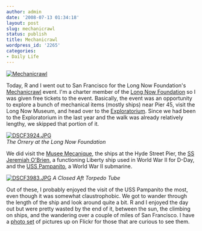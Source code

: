 ```yaml
---
author: admin
date: '2008-07-13 01:34:18'
layout: post
slug: mechanicrawl
status: publish
title: Mechanicrawl
wordpress_id: '2265'
categories:
- Daily Life
---
```


[![Mechanicrawl](http://farm4.static.flickr.com/3078/2665105690_c970d02aaa_o.jpg)](http://www.flickr.com/photos/albill/2665105690/ "Mechanicrawl by albill, on Flickr")

Today, R and I went out to San Francisco for the Long Now Foundation's
[Mechanicrawl](http://www.longnow.org/mechanicrawl/) event. I'm a
charter member of the [Long Now Foundation](http://www.longnow.org) so I
was given free tickets to the event. Basically, the event was an
opportunity to explore a bunch of mechanical items (mostly ships) near
Pier 45, visit the Long Now Museum, and head over to the
[Exploratorium](http://www.exploratorium.edu/). Since we had been to the
Exploratorium in the last year and the walk was already relatively
lengthy, we skipped that portion of it.

[![DSCF3924.JPG](http://farm4.static.flickr.com/3090/2663014694_b18b384448.jpg)](http://www.flickr.com/photos/albill/2663014694/ "DSCF3924.JPG by albill, on Flickr")\
*The Orrery at the Long Now Foundation*

We did visit the [Musee Mecanique](http://www.museemecaniquesf.com/),
the ships at the Hyde Street Pier, the [SS Jeremiah
O'Brien](http://www.ssjeremiahobrien.org/), a functioning Liberty ship
used in World War II for D-Day, and the [USS
Pampanito](http://www.maritime.org/pamphome.htm), a World War II
submarine.

[![DSCF3983.JPG](http://farm4.static.flickr.com/3216/2662237291_95bbe4a6d0.jpg)](http://www.flickr.com/photos/albill/2662237291/ "DSCF3983.JPG by albill, on Flickr")
*A Closed Aft Torpedo Tube*

Out of these, I probably enjoyed the visit of the USS Pampanito the
most, even though it was somewhat claustrophobic. We got to wander
through the length of the ship and look around quite a bit. R and I
enjoyed the day out but were pretty wasted by the end of it, between the
sun, the climbing on ships, and the wandering over a couple of miles of
San Francisco. I have a [photo
set](http://www.flickr.com/photos/albill/sets/72157606130969646/) of
pictures up on Flickr for those that are curious to see them.
